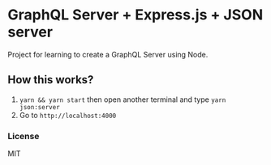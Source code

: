 # GraphQL Server + Express.js + JSON server

Project for learning to create a GraphQL Server using Node.

## How this works?

1. `yarn && yarn start` then open another terminal and type `yarn json:server`
2. Go to `http://localhost:4000`

### License
MIT
